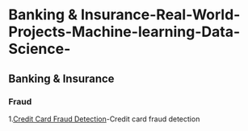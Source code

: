 # Banking & Insurance-Real-World-Projects-Machine-learning-Data-Science-

<h2>Banking & Insurance</h2>
<h3>Fraud</h3>

1.[Credit Card Fraud Detection](https://github.com/mohansharma077/-Fraud-Detection-On-Credit-Card-Transactions)-Credit card fraud detection

